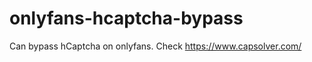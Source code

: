 # onlyfans-hcaptcha-bypass
Can bypass hCaptcha on onlyfans. Check https://www.capsolver.com/ 












































   